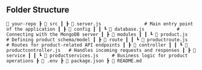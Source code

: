 ## Folder Structure

`
📁 your-repo
 ┣ 📂 src
 ┃ ┣ 📜 server.js                # Main entry point of the application
 ┃ ┣ 📂 config
 ┃ ┃ ┗ 📜 database.js            # Connecting with the MongoDB server
 ┃ ┣ 📂 modules
 ┃ ┃ ┗ 📜 product.js             # Defining product schema/model
 ┃ ┣ 📂 route
 ┃ ┃ ┗ 📜 productroute.js        # Routes for product-related API endpoints
 ┃ ┣ 📂 controller
 ┃ ┃ ┗ 📜 productcontroller.js   # Handles incoming requests and responses
 ┃ ┣ 📂 service
 ┃ ┃ ┗ 📜 productservices.js     # Business logic for product operations
 ┣ 📜 .env
 ┣ 📜 package.json
 ┣ 📜 README.md
`
